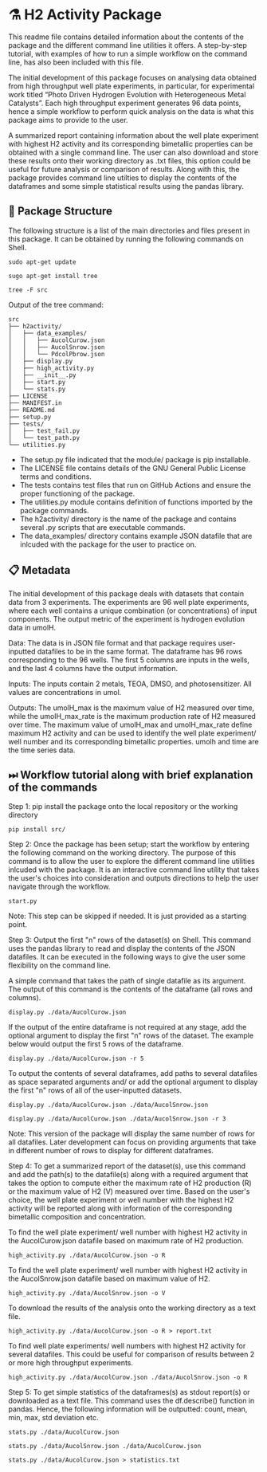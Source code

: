 # ⚗️ H2 Activity Package 

This readme file contains detailed information about the contents of the package and the different command line utilities it offers. 
A step-by-step tutorial, with examples of how to run a simple workflow on the command line, has also been included with this file. 

The initial development of this package focuses on analysing data obtained from high throughput well plate experiments, in particular, for experimental work titled
“Photo Driven Hydrogen Evolution with Heterogeneous Metal Catalysts”. Each high throughput experiment generates 96 data points, hence a simple workflow to perform 
quick analysis on the data is what this package aims to provide to the user. 

A summarized report containing information about the well plate experiment with highest H2 activity and its corresponding bimetallic properties 
can be obtained with a single command line. The user can also download and store these results onto their working directory as .txt files, 
this option could be useful for future analysis or comparison of results. Along with this, the package provides command line utilties to display the contents of the dataframes 
and some simple statistical results using the pandas library.

## 🌳 Package Structure

The following structure is a list of the main directories and files present in this package. 
It can be obtained by running the following commands on Shell. 

    sudo apt-get update

    sugo apt-get install tree
    
    tree -F src

Output of the tree command: 

    src
    ├── h2activity/
    │   ├── data_examples/
    │   │   ├── AucolCurow.json
    │   │   ├── AucolSnrow.json
    │   │   └── PdcolPbrow.json
    │   ├── display.py
    │   ├── high_activity.py
    │   ├── __init__.py
    │   ├── start.py
    │   └── stats.py
    ├── LICENSE
    ├── MANIFEST.in
    ├── README.md
    ├── setup.py
    ├── tests/
    │   ├── test_fail.py
    │   └── test_path.py
    └── utilities.py

- The setup.py file indicated that the module/ package is pip installable.
- The LICENSE file contains details of the GNU General Public License terms and conditions. 
- The tests contains test files that run on GitHub Actions and ensure the proper functioning of the package.
- The utilities.py module contains definition of functions imported by the package commands.
- The h2activity/ directory is the name of the package and contains several .py scripts that are executable commands.
- The data_examples/ directory contains example JSON datafile that are inlcuded with the package for the user to practice on.

## 📋 Metadata

The initial development of this package deals with datasets that contain data from 3 experiments. 
The experiments are 96 well plate experiments, where each well contains a unique combination (or concentrations) of input components. 
The output metric of the experiment is hydrogen evolution data in umolH. 

Data:
The data is in JSON file format and that package requires user-inputted datafiles to be in the same format. 
The dataframe has 96 rows corresponding to the 96 wells. The first 5 columns are inputs in the wells, and the last 4 columns have the output information. 

Inputs:
The inputs contain 2 metals, TEOA, DMSO, and photosensitizer. All values are concentrations in umol. 

Outputs:
The umolH_max is the maximum value of H2 measured over time, while the umolH_max_rate is the maximum production rate of H2 measured over time.
The maximum value of umolH_max and umolH_max_rate define maximum H2 activity and can be used to identify the well plate experiment/ well number and its
corresponding bimetallic properties.
umolh and time are the time series data.

## ⏭ Workflow tutorial along with brief explanation of the commands
Step 1: pip install the package onto the local repository or the working directory

    pip install src/

Step 2: Once the package has been setup; start the workflow by entering the following command on the working directory. The purpose of this command is to allow the user to explore the different 
command line utilities inlcuded with the package. It is an interactive command line utility that takes the user's choices into consideration and outputs directions to help the user navigate 
through the workflow.

    start.py

Note: This step can be skipped if needed. It is just provided as a starting point.

Step 3: Output the first "n" rows of the dataset(s) on Shell. This command uses the pandas library to read and display the contents of the JSON datafiles.
It can be executed in the following ways to give the user some flexibility on the command line.

A simple command that takes the path of single datafile as its argument. The output of this command is the contents of the dataframe (all rows and columns). 

    display.py ./data/AucolCurow.json 

If the output of the entire dataframe is not required at any stage, add the optional argument to display the first "n" rows of the dataset. 
The example below would output the first 5 rows of the dataframe.

    display.py ./data/AucolCurow.json -r 5

To output the contents of several dataframes, add paths to several datafiles as space separated arguments and/ or add the optional argument to display the first "n" rows of 
all of the user-inputted datasets.

    display.py ./data/AucolCurow.json ./data/AucolSnrow.json 

    display.py ./data/AucolCurow.json ./data/AucolSnrow.json -r 3

Note: This version of the package will display the same number of rows for all datafiles. Later development can focus on providing arguments that take in different number of rows to display for
different dataframes.

Step 4: To get a summarized report of the dataset(s), use this command and add the path(s) to the datafile(s) along with a required argument that takes the option to compute either the 
maximum rate of H2 production (R) or the maximum value of H2 (V) measured over time. Based on the user's choice, the well plate experiment or well number with the highest H2 activity 
will be reported along with information of the corresponding bimetallic composition and concentration.

To find the well plate experiment/ well number with highest H2 activity in the AucolCurow.json datafile based on maximum rate of H2 production.

    high_activity.py ./data/AucolCurow.json -o R

To find the well plate experiment/ well number with highest H2 activity in the AucolSnrow.json datafile based on maximum value of H2.

    high_activity.py ./data/AucolSnrow.json -o V

To download the results of the analysis onto the working directory as a text file. 

    high_activity.py ./data/AucolCurow.json -o R > report.txt

To find well plate experiments/ well numbers with highest H2 activity for several datafiles. This could be useful for comparison of results between 2 or more high throughput experiments.

    high_activity.py ./data/AucolCurow.json ./data/AucolSnrow.json -o R 

Step 5: To get simple statistics of the dataframes(s) as stdout report(s) or downloaded as a text file. This command uses the df.describe() function in pandas. 
Hence, the following information will be outputted: count, mean, min, max, std deviation etc. 

    stats.py ./data/AucolCurow.json

    stats.py ./data/AucolSnrow.json ./data/AucolCurow.json

    stats.py ./data/AucolCurow.json > statistics.txt
